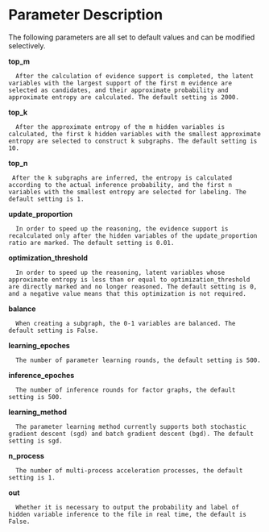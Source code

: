 # Parameter Description

The following parameters are all set to default values and can be modified selectively.

**top_m**  
```                   
  After the calculation of evidence support is completed, the latent variables with the largest support of the first m evidence are selected as candidates, and their approximate probability and approximate entropy are calculated. The default setting is 2000.
```              
**top_k** 
```                   
  After the approximate entropy of the m hidden variables is calculated, the first k hidden variables with the smallest approximate entropy are selected to construct k subgraphs. The default setting is 10.
```                      
**top_n** 
```                   
 After the k subgraphs are inferred, the entropy is calculated according to the actual inference probability, and the first n variables with the smallest entropy are selected for labeling. The default setting is 1.
```                       
**update_proportion**   
```                   
  In order to speed up the reasoning, the evidence support is recalculated only after the hidden variables of the update_proportion ratio are marked. The default setting is 0.01.
```                
**optimization_threshold**  
```                   
  In order to speed up the reasoning, latent variables whose approximate entropy is less than or equal to optimization_threshold are directly marked and no longer reasoned. The default setting is 0, and a negative value means that this optimization is not required.
```                         
**balance**    
```                   
  When creating a subgraph, the 0-1 variables are balanced. The default setting is False.
```                     
**learning_epoches**  
```                   
  The number of parameter learning rounds, the default setting is 500.
```                    
**inference_epoches**   
```                   
  The number of inference rounds for factor graphs, the default setting is 500.
```                   
**learning_method**    
```                   
  The parameter learning method currently supports both stochastic gradient descent (sgd) and batch gradient descent (bgd). The default setting is sgd.
```                  
**n_process**   
```                   
  The number of multi-process acceleration processes, the default setting is 1.
```                    
**out**     
```                   
  Whether it is necessary to output the probability and label of hidden variable inference to the file in real time, the default is False.
```               